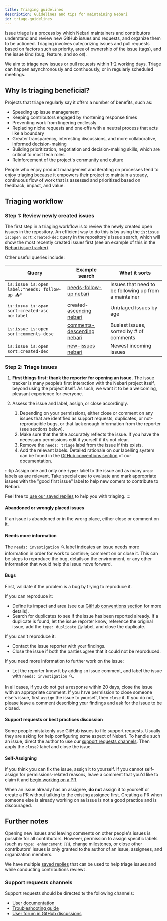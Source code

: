 ```yaml
---
title: Triaging guidelines
description: Guidelines and tips for maintaining Nebari
id: triage-guidelines
---
```


Issue triage is a process by which Nebari maintainers and contributors understand and review new GitHub issues and requests,
and organize them to be actioned. Triaging involves categorizing issues and pull requests based on factors such as priority,
area of ownership of the issue (tags), and the issue kind (bug, feature, and so on).

We aim to triage new issues or pull requests within 1-2 working days.
Triage can happen asynchronously and continuously, or in regularly scheduled meetings.

## Why Is triaging beneficial?

Projects that triage regularly say it offers a number of benefits, such as:

- Speeding up issue management
- Keeping contributors engaged by shortening response times
- Preventing work from lingering endlessly
- Replacing niche requests and one-offs with a neutral process that acts like a boundary
- Greater transparency, interesting discussions, and more collaborative, informed decision-making
- Building prioritization, negotiation and decision-making skills, which are critical to most tech roles
- Reinforcement of the project's community and culture

People who enjoy product management and iterating on processes tend to enjoy triaging because it empowers their project to maintain a steady,
continuous flow of work that is assessed and prioritized based on feedback, impact, and value.

## Triaging workflow

### Step 1: Review newly created issues

The first step in a triaging workflow is to review the newly created open issues in the repository.
An efficient way to do this is by using the `is:issue is:open sort:created-dec` query in the repository's issue search,
which will show the most recently created issues first (see an example of this in the [Nebari issue tracker](https://github.com/nebari-dev/nebari/issues?q=is%3Aissue+is%3Aopen+sort%3Acreated-desc)).

Other useful queries include:

| Query                                           | Example search                                                                                                                              | What it sorts                                         |
| ----------------------------------------------- | ------------------------------------------------------------------------------------------------------------------------------------------- | ----------------------------------------------------- |
| `is:issue is:open label:"needs: follow-up 📥" ` | [needs-follow-up nebari](https://github.com/nebari-dev/nebari/issues?q=is%3Aissue+is%3Aopen+label%3A%22needs%3A+follow-up+%F0%9F%93%A5%22+) | Issues that need to be following up from a maintainer |
| `is:issue is:open sort:created-asc no:label`    | [created-ascending nebari](https://github.com/nebari-dev/nebari/issues?q=is%3Aissue+is%3Aopen+sort%3Acreated-asc+no%3Alabel)                | Untriaged issues by age                               |
| `is:issue is:open sort:comments-desc`           | [comments-descending nebari](https://github.com/nebari-dev/nebari/issues?q=is%3Aissue+is%3Aopen+sort%3Acomments-desc)                       | Busiest issues, sorted by # of comments               |
| `is:issue is:open sort:created-dec`             | [new-issues nebari](https://github.com/nebari-dev/nebari/issues?q=is%3Aopen+is%3Aissue)                                                     | Newest incoming issues                                |

### Step 2: Triage issues

1. **First things first: thank the reporter for opening an issue.**
   The issue tracker is many people’s first interaction with the Nebari project itself,
   beyond using the project itself. As such, we want it to be a welcoming, pleasant experience for everyone.

2. Assess the issue and label, assign, or close accordingly.
   1. Depending on your permissions, either close or comment on any issues that are identified as support requests,
      duplicates, or not-reproducible bugs, or that lack enough information from the reporter (see sections below).
   2. Make sure that the title accurately reflects the issue. If you have the necessary permissions edit it yourself if it’s not clear.
   3. Remove the `needs: triage` label from the issue if this exists.
   4. Add the relevant labels.
      Detailed rationale on our labelling system can be found in the [GitHub conventions section][github-conventions] of our documentation.

:::tip
Assign one and only one `type:` label to the issue and as many `area:` labels as are relevant. Take special care to evaluate and mark appropriate issues with the "good first issue" label to help new comers to contribute to Nebari.

Feel free to [use our saved replies][saved-replies] to help you with triaging.
:::

#### Abandoned or wrongly placed issues

If an issue is abandoned or in the wrong place, either close or comment on it.

#### Needs more information

The `needs: investigation 🔍` label indicates an issue needs more information in order for work to continue; comment on or close it.
This can be steps to reproduce the bug, details on the environment, or any other information that would help the issue move forward.

#### Bugs

First, validate if the problem is a bug by trying to reproduce it.

If you can reproduce it:

- Define its impact and area (see our [GitHub conventions section][github-conventions] for more details).
- Search for duplicates to see if the issue has been reported already. If a duplicate is found, let the issue reporter know,
  reference the original issue, add the `type: duplicate 👯‍♀️` label, and close the duplicate.

If you can't reproduce it:

- Contact the issue reporter with your findings.
- Close the issue if both the parties agree that it could not be reproduced.

If you need more information to further work on the issue:

- Let the reporter know it by adding an issue comment, and label the issue with `needs: investigation 🔍`.

In all cases, if you do not get a response within 20 days, close the issue with an appropriate comment.
If you have permission to close someone else's issue, first `assign` the issue to yourself, then `close` it.
If you do not, please leave a comment describing your findings and ask for the issue to be closed.

#### Support requests or best practices discussion

Some people mistakenly use GitHub issues to file support requests. Usually they are asking for help configuring some aspect of Nebari.
To handle such an issue, direct the author to use our [support requests channels](#support-requests-channels).
Then apply the `close?` label and close the issue.

#### Self-Assigning

If you think you can fix the issue, assign it to yourself. If you cannot self-assign for permissions-related reasons,
leave a comment that you'd like to claim it and [begin working on a PR][code-contributions].

When an issue already has an assignee, **do not** assign it to yourself or create a PR without talking to the existing assignee first.
Creating a PR when someone else is already working on an issue is not a good practice and is discouraged.

## Further notes

Opening new issues and leaving comments on other people's issues is possible for all contributors.
However, permission to assign specific labels (such as `type: enhancement 💅🏼`), change milestones,
or close other contributors' issues is only granted to the author of an issue, assignees, and organization members.

We have multiple [saved replies][saved-replies] that can be used to help triage issues and while conducting contributions reviews.

### Support requests channels

Support requests should be directed to the following channels:

- [User documentation](https://nebari.dev/docs/welcome)
- [Troubleshooting guide][troubleshooting]
- [User forum in GitHub discussions](https://github.com/orgs/nebari-dev/discussions)

<!-- Internal links -->

[code-contributions]: community/code-contributions.mdx
[github-conventions]: community/maintainers/github-conventions.md
[troubleshooting]: ../../troubleshooting.mdx
[saved-replies]: ./saved-replies.md
